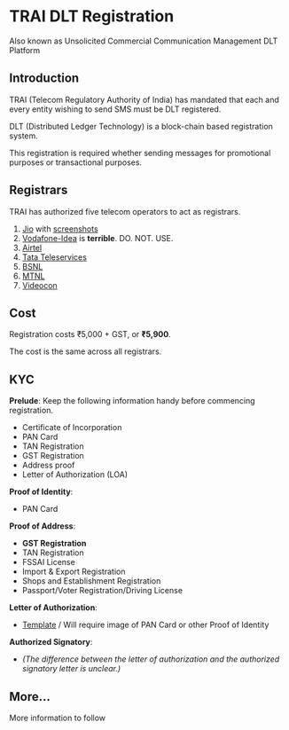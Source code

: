 # TRAI DLT Registration

Also known as Unsolicited Commercial Communication Management DLT Platform

## Introduction

TRAI (Telecom Regulatory Authority of India) has mandated that each and every entity wishing to send SMS must be DLT registered.

DLT (Distributed Ledger Technology) is a block-chain based registration system.

This registration is required whether sending messages for promotional purposes or transactional purposes.

## Registrars

TRAI has authorized five telecom operators to act as registrars.

1. [Jio](https://trueconnect.jio.com/#/) with [screenshots](trueconnect/)
2. [Vodafone-Idea](https://www.vilpower.in/) is **terrible**. DO. NOT. USE.
3. [Airtel](https://dltconnect.airtel.in/)
4. [Tata Teleservices](https://telemarketer.tatateleservices.com:8082/)
5. [BSNL](https://www.ucc-bsnl.co.in/)
6. [MTNL](https://www.ucc-mtnl.in/)
7. [Videocon](https://www.smartping.live/entity/register-with)

## Cost

Registration costs ₹5,000 + GST, or **₹5,900**.

The cost is the same across all registrars.

## KYC

**Prelude**: Keep the following information handy before commencing registration.

- Certificate of Incorporation
- PAN Card
- TAN Registration
- GST Registration
- Address proof
- Letter of Authorization (LOA)

**Proof of Identity**:

- PAN Card

**Proof of Address**: 

- **GST Registration**
- TAN Registration
- FSSAI License
- Import &amp; Export Registration
- Shops and Establishment Registration
- Passport/Voter Registration/Driving License

**Letter of Authorization**:

- [Template](letter-of-authorization.doc) / Will require image of PAN Card or other Proof of Identity

**Authorized Signatory**:

- *(The difference between the letter of authorization and the authorized signatory letter is unclear.)*

## More...

More information to follow
